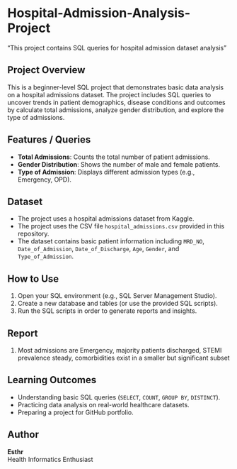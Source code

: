 # Hospital-Admission-Analysis-Project
“This project contains SQL queries for hospital admission dataset analysis”

## Project Overview
This is a beginner-level SQL project that demonstrates basic data analysis on a hospital admissions dataset. The project includes SQL queries to uncover trends in patient demographics, disease conditions and outcomes by calculate total admissions, analyze gender distribution, and explore the type of admissions.

## Features / Queries
- **Total Admissions**: Counts the total number of patient admissions.
- **Gender Distribution**: Shows the number of male and female patients.
- **Type of Admission**: Displays different admission types (e.g., Emergency, OPD).

## Dataset
- The project uses a hospital admissions dataset from Kaggle.
- The project uses the CSV file `hospital_admissions.csv` provided in this repository.
- The dataset contains basic patient information including `MRD_NO`, `Date_of_Admission`, `Date_of_Discharge`, `Age`, `Gender`, and `Type_of_Admission`.

## How to Use
1. Open your SQL environment (e.g., SQL Server Management Studio).  
2. Create a new database and tables (or use the provided SQL scripts).  
3. Run the SQL scripts in order to generate reports and insights.  
## Report
1. Most admissions are Emergency, majority patients discharged, STEMI prevalence steady, comorbidities exist in a smaller but significant subset
## Learning Outcomes
- Understanding basic SQL queries (`SELECT`, `COUNT`, `GROUP BY`, `DISTINCT`).  
- Practicing data analysis on real-world healthcare datasets.  
- Preparing a project for GitHub portfolio.

## Author
**Esthr**  
Health Informatics Enthusiast 


